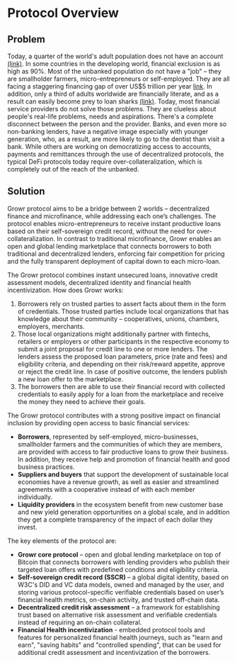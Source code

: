 # Protocol Overview

## Problem
Today, a quarter of the world's adult population does not have an account [(link)](https://ufa.worldbank.org/en/ufa). In some countries in the developing world, financial exclusion is as high as 90%. Most of the unbanked population do not have a "job" – they are smallholder farmers,  micro-entrepreneurs or self-employed. They are all facing a staggering financing gap of over US$5 trillion per year [link](https://www.ifc.org/wps/wcm/connect/03522e90-a13d-4a02-87cd-9ee9a297b311/121264-WP-PUBLIC-MSMEReportFINAL.pdf). In addition, only a third of adults worldwide are financially literate, and as a result can easily become prey to loan sharks [(link)](https://globalﬁndex.worldbank.org/sites/globalﬁndex/ﬁles/chapters/2017%20Findex%20full%20report_chapter5.pdf).
Today, most financial service providers do not solve those problems. They are clueless about people's real-life problems, needs and aspirations. There's a complete disconnect between the person and the provider. Banks, and even more so non-banking lenders, have a negative image especially with younger generation, who, as a result, are more likely to go to the dentist than visit a bank.
While others are working on democratizing access to accounts, payments and remittances through the use of decentralized protocols, the typical DeFi protocols today require over-collateralization, which is completely out of the reach of the unbanked.

## Solution
Growr protocol aims to be a bridge between 2 worlds – decentralized finance and microfinance, while addressing each one’s challenges. The protocol enables micro-entrepreneurs to receive instant productive loans based on their self-sovereign credit record, without the need for over-collateralization. In contrast to traditional microfinance, Growr enables an open and global lending marketplace that connects borrowers to both traditional and decentralized lenders, enforcing fair competition for pricing and the fully transparent deployment of capital down to each micro-loan.

The Growr protocol combines instant unsecured loans, innovative credit assessment models, decentralized identity and financial health incentivization. How does Growr works:
1. Borrowers rely on trusted parties to assert facts about them in the form of credentials. Those trusted parties include local organizations that has knowledge about their community – cooperatives, unions, chambers, employers, merchants.​
2. Those local organizations might additionally partner with fintechs, retailers or employers or other participants in the respective economy to submit a joint proposal for credit line to one or more lenders. The lenders assess the proposed loan parameters, price (rate and fees) and eligibility criteria, and depending on their risk/reward appetite, approve or reject the credit line. In case of positive outcome, the lenders publish a new loan offer to the marketplace.​
3. The borrowers then are able to use their financial record with collected credentials to easily apply for a loan from the marketplace and receive the money they need to achieve their goals.​

The Growr protocol contributes with a strong positive impact on financial inclusion by providing open access to basic financial services:
- **Borrowers**, represented by self-employed, micro-businesses, smallholder farmers and the communities of which they are members, are provided with access to fair productive loans to grow their business. In addition, they receive help and promotion of financial health and good business practices.
- **Suppliers and buyers** that support the development of sustainable local economies have a revenue growth, as well as easier and streamlined agreements with a cooperative instead of with each member individually. 
- **Liquidity providers** in the ecosystem benefit from new customer base and new yield generation opportunities on a global scale, and in addition they get a complete transparency of the impact of each dollar they invest.

The key elements of the protocol are: 
- **Growr core protocol** – open and global lending marketplace on top of Bitcoin that connects borrowers with lending providers who publish their targeted loan offers with predefined conditions and eligibility criteria.
- **Self-sovereign credit record (SSCR)** – a global digital identity, based on W3C's DID and VC data models, owned and managed by the user, and storing various protocol-specific verifiable credentials based on user’s financial health metrics, on-chain activity, and trusted off-chain data.
- **Decentralized credit risk assessment** – a framework for establishing trust based on alternative risk assessment and verifiable credentials instead of requiring an on-chain collateral.
- **Financial Health incentivization** - embedded protocol tools and features for personalized financial health journeys, such as "learn and earn", "saving habits" and "controlled spending", that can be used for additional credit assessment and incentivization of the borrowers.


